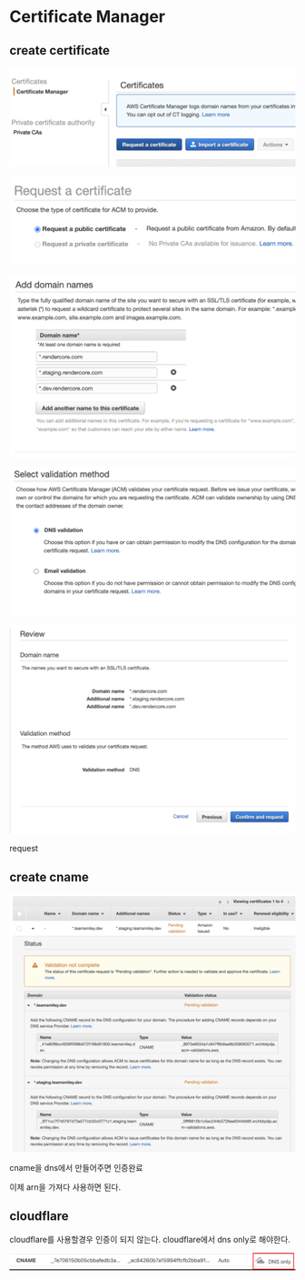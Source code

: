 # Certificate Manager

## create certificate

![](./images/aws-cert-01.png)

![](./images/aws-cert-02.png)

![](./images/aws-cert-03.png)

![](./images/aws-cert-04.png)

![](./images/aws-cert-05.png)

request

## create cname

![](./images/aws-cert-06.png)

cname을 dns에서 만들어주면 인증완료

이제 arn을 가져다 사용하면 된다.

## cloudflare

cloudflare를 사용할경우 인증이 되지 않는다. cloudflare에서 dns only로 해야한다.

![](./images/aws-cert-07.png)
